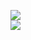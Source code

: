 [![](https://img.shields.io/badge/Made%20With-Github%20Spray-lightgrey.svg?style=for-the-badge&logo=github)](https://github.com/Annihil/github-spray#6194)  
[![](https://i.imgur.com/2DrTn0Z.gif)](https://github.com/Annihil/github-spray)